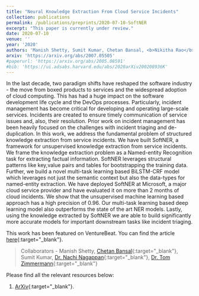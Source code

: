 ```yaml
---
title: "Neural Knowledge Extraction From Cloud Service Incidents"
collection: publications
permalink: /publications/preprints/2020-07-10-SoftNER
excerpt: "This paper is currently under review."
date: 2020-07-10
venue: ''
year: '2020'
authors: 'Manish Shetty, Sumit Kumar, Chetan Bansal, <b>Nikitha Rao</b>, Nachi Nagappan, Tom Zimmermann'
arxiv: 'https://arxiv.org/abs/2007.05505'
#paperurl: 'https://arxiv.org/abs/2005.08591'
#bib: 'https://ui.adsabs.harvard.edu/abs/2020arXiv200208936K'
---
```


In the last decade, two paradigm shifts have reshaped the software industry - the move from boxed products to services and the widespread adoption of cloud computing. This has had a huge impact on the software development life cycle and the DevOps processes. Particularly, incident management has become critical for developing and operating large-scale services. Incidents are created to ensure timely communication of service issues and, also, their resolution. Prior work on incident management has been heavily focused on the challenges with incident triaging and de-duplication. In this work, we address the fundamental problem of structured knowledge extraction from service incidents. We have built SoftNER, a framework for unsupervised knowledge extraction from service incidents. We frame the knowledge extraction problem as a Named-entity Recognition task for extracting factual information. SoftNER leverages structural patterns like key,value pairs and tables for bootstrapping the training data. Further, we build a novel multi-task learning based BiLSTM-CRF model which leverages not just the semantic context but also the data-types for named-entity extraction. We have deployed SoftNER at Microsoft, a major cloud service provider and have evaluated it on more than 2 months of cloud incidents. We show that the unsupervised machine learning based approach has a high precision of 0.96. Our multi-task learning based deep learning model also outperforms the state of the art NER models. Lastly, using the knowledge extracted by SoftNER we are able to build significantly more accurate models for important downstream tasks like incident triaging.

This work has been featured on VentureBeat. You can find the article [here](https://venturebeat.com/2020/07/14/microsofts-softner-ai-uses-unsupervised-learning-to-help-triage-cloud-service-outages/){:target="_blank"}.

> Collaborators - Manish Shetty, [Chetan Bansal](https://www.microsoft.com/en-us/research/people/chetanb/){:target="_blank"}, Sumit Kumar, [Dr. Nachi Nagappan](https://nachinagappan.github.io/){:target="_blank"}, [Dr. Tom Zimmermann](http://thomas-zimmermann.com/){:target="_blank"}

Please find all the relevant resources below:
1. [ArXiv](https://arxiv.org/abs/2007.05505){:target="_blank"}.
